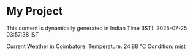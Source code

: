# My Project

This content is dynamically generated in Indian Time (IST): 2025-07-25 03:57:38 IST


Current Weather in Coimbatore:
Temperature: 24.88 °C
Condition: mist
